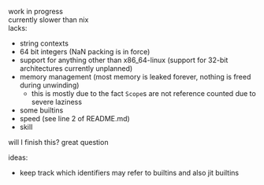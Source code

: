 work in progress<br>
currently slower than nix<br>
lacks:
- string contexts
- 64 bit integers (NaN packing is in force)
- support for anything other than x86_64-linux (support for 32-bit architectures currently unplanned)
- memory management (most memory is leaked forever, nothing is freed during unwinding)
    - this is mostly due to the fact `Scope`s are not reference counted due to severe laziness
- some builtins
- speed (see line 2 of README.md)
- skill

will I finish this? great question

ideas:
- keep track which identifiers may refer to builtins and also jit builtins
